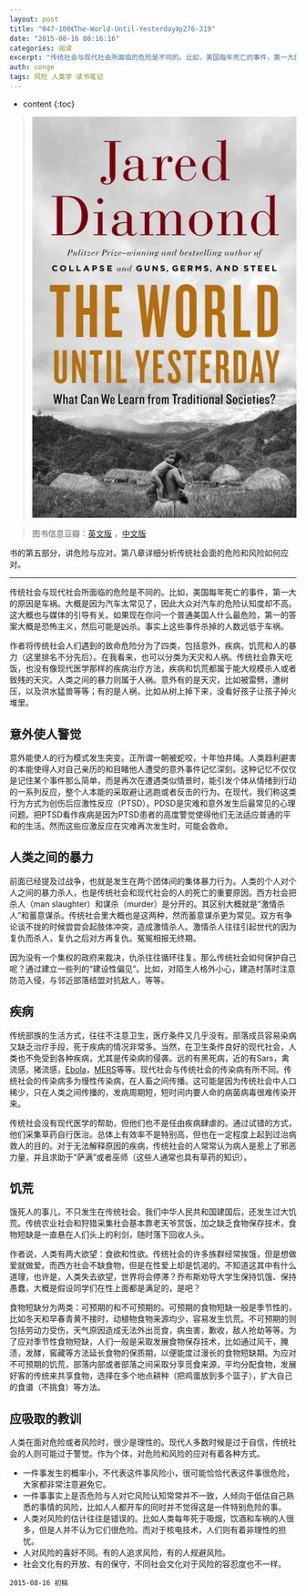 ```yaml
---
layout: post
title: "047-100《The-World-Until-Yesterday》p276-319"
date: "2015-08-16 08:16:16"
categories: 阅读
excerpt: "传统社会与现代社会所面临的危险是不同的。比如，美国每年死亡的事件，第一大的原因是车祸。大概是因为汽车太常见了，因此大众对汽车的危险认知度却不高。这大概也与媒体的引导有关。如果现在你问一个普通美国人什么最危险，第一的答案大概是恐怖主义，然后可能是凶杀。事实上这些事件杀掉的人数远低于车祸..."
auth: conge
tags: 风险 人类学 读书笔记
---
```

* content
{:toc}

> ![the-world-until-yesterday-cover](/assets/images/阅读/118382-16b95d8066e4737a.jpg)

> 图书信息豆瓣：[英文版](http://book.douban.com/subject/10955437/) ，[中文版](http://book.douban.com/subject/25908573/)

书的第五部分，讲危险与应对。第八章详细分析传统社会面的危险和风险如何应对。

----

传统社会与现代社会所面临的危险是不同的。比如，美国每年死亡的事件，第一大的原因是车祸。大概是因为汽车太常见了，因此大众对汽车的危险认知度却不高。这大概也与媒体的引导有关。如果现在你问一个普通美国人什么最危险，第一的答案大概是恐怖主义，然后可能是凶杀。事实上这些事件杀掉的人数远低于车祸。

作者将传统社会人们遇到的致命危险分为了四类，包括意外，疾病，饥荒和人的暴力（这里排名不分先后）。在我看来，也可以分类为天灾和人祸。传统社会靠天吃饭，也没有像现代医学那样的疾病治疗方法，疾病和饥荒都属于能大规模杀人或者致残的天灾。人类之间的暴力则属于人祸。意外有的是天灾，比如被雷劈，遭树压，以及洪水猛兽等等；有的是人祸，比如从树上掉下来，没看好孩子让孩子掉火堆里。

## 意外使人警觉

意外能使人的行为模式发生突变。正所谓一朝被蛇咬，十年怕井绳。人类趋利避害的本能使得人对自己亲历的和目睹他人遭受的意外事件记忆深刻。这种记忆不仅仅是记住某个事件那么简单，而是再次在遭遇类似情景时，能引发个体从情绪到行动的一系列反应，整个人本能的采取避让逃跑或者反击的行为。在现代，我们称这类行为方式为创伤后应激性反应（PTSD）。PDSD是灾难和意外发生后最常见的心理问题。把PTSD看作疾病是因为PTSD患者的高度警觉使得他们无法适应普通的平和的生活。然而这些应激反应在灾难再次发生时，可能会救命。

## 人类之间的暴力

前面已经提及过战争，也就是发生在两个团体间的集体暴力行为。人类的个人对个人之间的暴力杀人，也是传统社会和现代社会的人的死亡的重要原因。西方社会把杀人（man slaughter）和谋杀（murder）是分开的。其区别大概就是“激情杀人”和蓄意谋杀。传统社会里大概也是这两种，然而蓄意谋杀更为常见。双方有争论谈不拢的时候尝尝会起肢体冲突，造成激情杀人。激情杀人往往引起世代的因为复仇而杀人，复仇之后对方再复仇。冤冤相报无终期。

因为没有一个集权的政府来裁决，仇杀往往循环往复。那么传统社会如何保护自己呢？通过建立一些列的“建设性偏见”。比如，对陌生人格外小心，建造村落时注意防范入侵，与邻近部落结盟对抗敌人，等等。

## 疾病

传统部族的生活方式，往往不注意卫生，医疗条件又几乎没有。部落成员容易染病又缺乏治疗手段，死于疾病的情况非常多。当然，在卫生条件良好的现代社会，人类也不免受到各种疾病，尤其是传染病的侵袭。远的有黑死病，近的有Sars，禽流感，猪流感，[Ebola](http://www.cdc.gov/vhf/ebola/)，[MERS](http://www.rfa.org/mandarin/yataibaodao/huanjing/ko-06082015104227.html)等等。现代社会与传统社会的传染病有所不同。传统社会的传染病多为慢性传染病，在人畜之间传播。这可能是因为传统社会中人口稀少，只在人类之间传播的，发病周期短，短时间内要人命的病菌病毒很难传染开来。

传统社会没有现代医学的帮助，但他们也不是任由疾病肆虐的。通过试错的方式，他们采集草药自行医治。总体上有效率不是特别高，但也在一定程度上起到过治病救人的目的。对于无法解释原因的疾病，传统社会的人常常认为病人是惹上了邪恶力量，并且求助于“萨满”或者巫师（这些人通常也具有草药的知识）。

## 饥荒

饿死人的事儿，不只发生在传统社会。我们中华人民共和国建国后，还发生过大饥荒。传统农业社会和狩猎采集社会基本靠老天爷赏饭，加之缺乏食物保存技术，食物短缺是一直悬在人们头上的利剑，随时落下回收人头。

作者说，人类有两大欲望：食欲和性欲。传统社会的许多族群经常挨饿，但是想做爱就做爱。而西方社会不缺食物，但是在性爱上却是饥渴的。不知道这其中有什么道理，也许是，人类失去欲望，世界将会停滞？乔布斯劝导大学生保持饥饿、保持愚蠢，大概是假设同学们在性上面都是满足的，是吧？

食物短缺分为两类：可预期的和不可预期的。可预期的食物短缺一般是季节性的，比如冬天和早春青黄不接时，动植物食物来源均少，容易发生饥荒。不可预期的则包括劳动力受伤，天气原因造成无法外出觅食，病虫害，歉收，敌人抢劫等等。为了应对季节性食物短缺，人们一般是采取发展食物保存技术，比如通过风干，腌渍，发酵，窖藏等方法延长食物的保质期，以便能度过漫长的食物短缺期。为应对不可预期的饥荒，部落内部或者部落之间采取分享觅食来源，平均分配食物，发展好客的传统来共享食物，选择在多个地点耕种（把鸡蛋放到多个篮子），扩大自己的食谱（不挑食）等方法。

## 应吸取的教训

人类在面对危险或者风险时，很少是理性的。现代人多数时候是过于自信，传统社会的人则可能过于警觉。作为个体，对危险和风险的应对有着各种方式。

* 一件事发生的概率小，不代表这件事风险小，很可能恰恰代表这件事很危险，大家都非常注意避免它。
* 一件事事实上是否危险与人对它风险认知常常并不一致，人倾向于低估自己熟悉的事情的风险，比如人人都开车的同时并不觉得这是一件特别危险的事。
* 人类对风险的估计往往是错误的。比如人类每年死于吸烟，饮酒和车祸的人很多，但是人并不认为它们很危险。而对于核电技术，人们则有着非理性的担忧。
* 人对风险的喜好不同。有的人追求风险，有的人规避风险。
* 社会文化有的开放、有的保守，不同社会文化对于风险的容忍度也不一样。

```
2015-08-16 初稿
```
